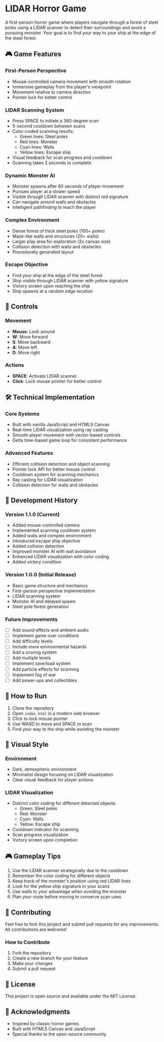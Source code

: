 # LIDAR Horror Game

A first-person horror game where players navigate through a forest of steel poles using a LIDAR scanner to detect their surroundings and avoid a pursuing monster. Your goal is to find your way to your ship at the edge of the steel forest.

## 🎮 Game Features

### First-Person Perspective
- Mouse-controlled camera movement with smooth rotation
- Immersive gameplay from the player's viewpoint
- Movement relative to camera direction
- Pointer lock for better control

### LIDAR Scanning System
- Press SPACE to initiate a 360-degree scan
- 5-second cooldown between scans
- Color-coded scanning results:
  - Green lines: Steel poles
  - Red lines: Monster
  - Cyan lines: Walls
  - Yellow lines: Escape ship
- Visual feedback for scan progress and cooldown
- Scanning takes 2 seconds to complete

### Dynamic Monster AI
- Monster spawns after 60 seconds of player movement
- Pursues player at a slower speed
- Visible through LIDAR scanner with distinct red signature
- Can navigate around walls and obstacles
- Intelligent pathfinding to reach the player

### Complex Environment
- Dense forest of thick steel poles (100+ poles)
- Maze-like walls and structures (20+ walls)
- Larger play area for exploration (2x canvas size)
- Collision detection with walls and obstacles
- Procedurally generated layout

### Escape Objective
- Find your ship at the edge of the steel forest
- Ship visible through LIDAR scanner with yellow signature
- Victory screen upon reaching the ship
- Ship spawns at a random edge location

## 🎯 Controls

### Movement
- **Mouse**: Look around
- **W**: Move forward
- **S**: Move backward
- **A**: Move left
- **D**: Move right

### Actions
- **SPACE**: Activate LIDAR scanner
- **Click**: Lock mouse pointer for better control

## 🛠️ Technical Implementation

### Core Systems
- Built with vanilla JavaScript and HTML5 Canvas
- Real-time LIDAR visualization using ray casting
- Smooth player movement with vector-based controls
- Delta time-based game loop for consistent performance

### Advanced Features
- Efficient collision detection and object scanning
- Pointer lock API for better mouse control
- Cooldown system for scanning mechanics
- Ray casting for LIDAR visualization
- Collision detection for walls and obstacles

## 📝 Development History

### Version 1.1.0 (Current)
- Added mouse-controlled camera
- Implemented scanning cooldown system
- Added walls and complex environment
- Introduced escape ship objective
- Added collision detection
- Improved monster AI with wall avoidance
- Enhanced LIDAR visualization with color coding
- Added victory condition

### Version 1.0.0 (Initial Release)
- Basic game structure and mechanics
- First-person perspective implementation
- LIDAR scanning system
- Monster AI and delayed spawn
- Steel pole forest generation

### Future Improvements
- [ ] Add sound effects and ambient audio
- [ ] Implement game over conditions
- [ ] Add difficulty levels
- [ ] Include more environmental hazards
- [ ] Add a scoring system
- [ ] Add multiple levels
- [ ] Implement save/load system
- [ ] Add particle effects for scanning
- [ ] Implement fog of war
- [ ] Add power-ups and collectibles

## 🚀 How to Run

1. Clone the repository
2. Open `index.html` in a modern web browser
3. Click to lock mouse pointer
4. Use WASD to move and SPACE to scan
5. Find your way to the ship while avoiding the monster

## 🎨 Visual Style

### Environment
- Dark, atmospheric environment
- Minimalist design focusing on LIDAR visualization
- Clear visual feedback for player actions

### LIDAR Visualization
- Distinct color coding for different detected objects:
  - Green: Steel poles
  - Red: Monster
  - Cyan: Walls
  - Yellow: Escape ship
- Cooldown indicator for scanning
- Scan progress visualization
- Victory screen upon completion

## 🎮 Gameplay Tips

1. Use the LIDAR scanner strategically due to the cooldown
2. Remember the color coding for different objects
3. Keep track of the monster's position using red LIDAR lines
4. Look for the yellow ship signature in your scans
5. Use walls to your advantage when avoiding the monster
6. Plan your route before moving to conserve scan uses

## 🤝 Contributing

Feel free to fork this project and submit pull requests for any improvements. All contributions are welcome!

### How to Contribute
1. Fork the repository
2. Create a new branch for your feature
3. Make your changes
4. Submit a pull request

## 📄 License

This project is open source and available under the MIT License.

## 🙏 Acknowledgments

- Inspired by classic horror games
- Built with HTML5 Canvas and JavaScript
- Special thanks to the open-source community 